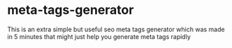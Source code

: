 # meta-tags-generator
This is an extra simple but useful seo meta tags generator which was made in 5 minutes that might just help you generate meta tags rapidly
